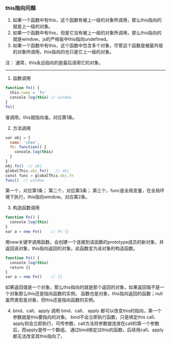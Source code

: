 ### this指向问题
1. 如果一个函数中有this，这个函数有被上一级的对象所调用，那么this指向的就是上一级的对象。　
2. 如果一个函数中有this，但是它没有被上一级的对象所调用，那么this指向的就是window，js的严格版中this指向undefined。
3. 如果一个函数中有this，这个函数中包含多个对象，尽管这个函数是被最外层的对象所调用，this指向的也只是它上一级的对象。

注： 通常，this永远指向的是最后调用它的对象。

---

1. 函数调用
```js
function fn() {
  this.name = 'fn'
  console.log(this) // window
}
fn()
```
谁调用，this就指向谁。对应第1条。

2. 方法调用
```js
var obj = {
  name: 'chen',
  fn: function() {
    console.log(this)
  }
}
obj.fn()  // obj
globalThis.obj.fn()   // obj
const func = globalThis.obj.fn
func()  // window
```
第一个，对应第1条；
第二个，对应第3条；
第三个，func是全局变量，在全局环境下执行，this指向window。对应第2条。


3. 构造函数调用
```js
function Fn() {
  console.log(this)
}
var a = new Fn()    // Fn {}
```
用new关键字调用函数，会创建一个连接到该函数的prototype成员的新对象，并返回该对象，this指向返回的对象。此函数变为该对象的构造函数。

```js
function Fn() {
  console.log(this)
  return {}
}
var a = new Fn()    // {}
```
如果返回值是一个对象，那么this指向的就是那个返回的对象，如果返回值不是一个对象那么this还是指向函数的实例。
函数也是对象，this指向返回的函数；null虽然类型是对象，但this还是指向函数的实例。


4. bind、call、apply 调用
bind、call、 apply 都可以改变this的指向，第一个参数就是this要指向的对象。
bind不会立即执行函数，只是绑定this
call、apply则会立即执行，可传参数，call方法将参数接连放在call的第一个参数后，而apply是传一个数组。
通过bind绑定过this的函数，后续用call、apply都无法改变其this指向了。


